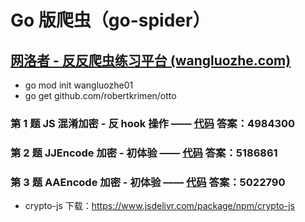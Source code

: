 # Go 版爬虫（go-spider）

## [网洛者 - 反反爬虫练习平台 (wangluozhe.com)](http://spider.wangluozhe.com/)

- go mod init wangluozhe01
- go get github.com/robertkrimen/otto

### 第 1 题 JS 混淆加密 - 反 hook 操作 —— [代码](https://github.com/dotvue/go-spider/blob/main/wangluozhe/01/main.go) 答案：4984300

### 第 2 题 JJEncode 加密 - 初体验 —— [代码](https://github.com/dotvue/go-spider/blob/main/wangluozhe/02/main.go) 答案：5186861

### 第 3 题 AAEncode 加密 - 初体验 —— [代码](https://github.com/dotvue/go-spider/blob/main/wangluozhe/03/main.go) 答案：5022790

- crypto-js 下载：https://www.jsdelivr.com/package/npm/crypto-js
